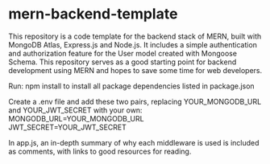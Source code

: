 # mern-backend-template

This repository is a code template for the backend stack of MERN, built with MongoDB Atlas, Express.js and Node.js.
It includes a simple authentication and authorization feature for the User model created with Mongoose Schema.
This repository serves as a good starting point for backend development using MERN and hopes to save some time for web developers.

Run:
  npm install
to install all package dependencies listed in package.json

Create a .env file and add these two pairs, replacing YOUR_MONGODB_URL and YOUR_JWT_SECRET with your own:
  MONGODB_URL=YOUR_MONGODB_URL
  JWT_SECRET=YOUR_JWT_SECRET
  
In app.js, an in-depth summary of why each middleware is used is included as comments, with links to good resources for reading.
